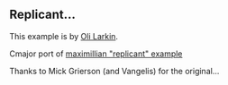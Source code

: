 ## Replicant...

This example is by [Oli Larkin](https://github.com/olilarkin).

Cmajor port of [maximillian "replicant" example](https://github.com/micknoise/Maximilian/blob/master/cpp/commandline/maximilian_examples/16.Replicant/main.cpp)

Thanks to Mick Grierson (and Vangelis) for the original...
